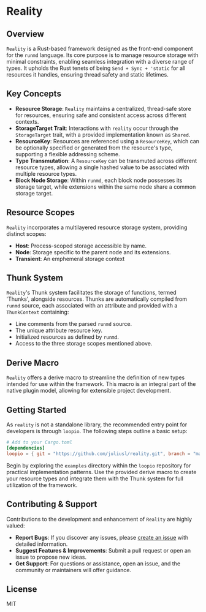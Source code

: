 # Reality

## Overview

`Reality` is a Rust-based framework designed as the front-end component for the `runmd` language. Its core purpose is to manage resource storage with minimal constraints, enabling seamless integration with a diverse range of types. It upholds the Rust tenets of being `Send + Sync + 'static` for all resources it handles, ensuring thread safety and static lifetimes.

## Key Concepts

- **Resource Storage**: `Reality` maintains a centralized, thread-safe store for resources, ensuring safe and consistent access across different contexts.
- **StorageTarget Trait**: Interactions with `reality` occur through the `StorageTarget` trait, with a provided implementation known as `Shared`.
- **ResourceKey**: Resources are referenced using a `ResourceKey`, which can be optionally specified or generated from the resource's type, supporting a flexible addressing scheme.
- **Type Transmutation**: A `ResourceKey` can be transmuted across different resource types, allowing a single hashed value to be associated with multiple resource types.
- **Block Node Storage**: Within `runmd`, each block node possesses its storage target, while extensions within the same node share a common storage target.

## Resource Scopes

`Reality` incorporates a multilayered resource storage system, providing distinct scopes:

- **Host**: Process-scoped storage accessible by name.
- **Node**: Storage specific to the parent node and its extensions.
- **Transient**: An emphemeral storage context

## Thunk System

`Reality`'s Thunk system facilitates the storage of functions, termed 'Thunks', alongside resources. Thunks are automatically compiled from `runmd` source, each associated with an attribute and provided with a `ThunkContext` containing:

- Line comments from the parsed `runmd` source.
- The unique attribute resource key.
- Initialized resources as defined by `runmd`.
- Access to the three storage scopes mentioned above.

## Derive Macro

`Reality` offers a derive macro to streamline the definition of new types intended for use within the framework. This macro is an integral part of the native plugin model, allowing for extensible project development.

## Getting Started

As `reality` is not a standalone library, the recommended entry point for developers is through `loopio`. The following steps outline a basic setup:

```toml
# Add to your Cargo.toml
[dependencies]
loopio = { git = "https://github.com/juliusl/reality.git", branch = "main" }
```

Begin by exploring the `examples` directory within the `loopio` repository for practical implementation patterns. Use the provided derive macro to create your resource types and integrate them with the Thunk system for full utilization of the framework.

## Contributing & Support

Contributions to the development and enhancement of `Reality` are highly valued:

- **Report Bugs**: If you discover any issues, please [create an issue](https://github.com/juliusl/reality/issues) with detailed information.
- **Suggest Features & Improvements**: Submit a pull request or open an issue to propose new ideas.
- **Get Support**: For questions or assistance, open an issue, and the community or maintainers will offer guidance.

## License

MIT
